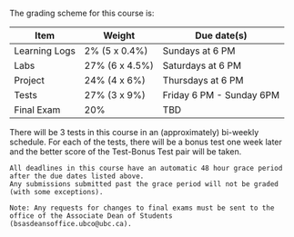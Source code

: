 The grading scheme for this course is:

| Item          | Weight         | Due date(s)              |
|---------------|----------------|--------------------------|
| Learning Logs | 2% (5 x 0.4%)  | Sundays at 6 PM          |
| Labs          | 27% (6 x 4.5%) | Saturdays at 6 PM        |
| Project       | 24% (4 x 6%)   | Thursdays at 6 PM        |
| Tests         | 27% (3 x 9%)   | Friday 6 PM - Sunday 6PM |
| Final Exam    | 20%            | TBD                      |

There will be 3 tests in this course in an (approximately) bi-weekly schedule.
For each of the tests, there will be a bonus test one week later and the better score of the Test-Bonus Test pair will be taken.

```{attention} 
All deadlines in this course have an automatic 48 hour grace period after the due dates listed above.
Any submissions submitted past the grace period will not be graded (with some exceptions).
```

```{note}
Note: Any requests for changes to final exams must be sent to the office of the Associate Dean of Students (bsasdeansoffice.ubco@ubc.ca).
```